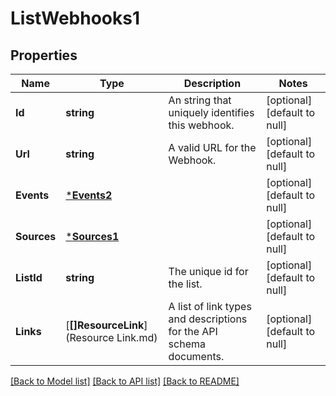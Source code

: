 # ListWebhooks1

## Properties
Name | Type | Description | Notes
------------ | ------------- | ------------- | -------------
**Id** | **string** | An string that uniquely identifies this webhook. | [optional] [default to null]
**Url** | **string** | A valid URL for the Webhook. | [optional] [default to null]
**Events** | [***Events2**](Events_2.md) |  | [optional] [default to null]
**Sources** | [***Sources1**](Sources_1.md) |  | [optional] [default to null]
**ListId** | **string** | The unique id for the list. | [optional] [default to null]
**Links** | [**[]ResourceLink**](Resource Link.md) | A list of link types and descriptions for the API schema documents. | [optional] [default to null]

[[Back to Model list]](../README.md#documentation-for-models) [[Back to API list]](../README.md#documentation-for-api-endpoints) [[Back to README]](../README.md)

